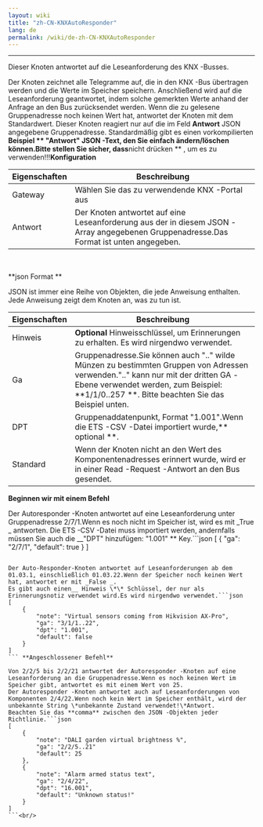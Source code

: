 ```yaml
---
layout: wiki
title: "zh-CN-KNXAutoResponder"
lang: de
permalink: /wiki/de-zh-CN-KNXAutoResponder
---
```

---

<p> Dieser Knoten antwortet auf die Leseanforderung des KNX -Busses.

Der Knoten zeichnet alle Telegramme auf, die in den KNX -Bus übertragen werden und die Werte im Speicher speichern.
Anschließend wird auf die Leseanforderung geantwortet, indem solche gemerkten Werte anhand der Anfrage an den Bus zurücksendet werden.
Wenn die zu gelesene Gruppenadresse noch keinen Wert hat, antwortet der Knoten mit dem Standardwert.
Dieser Knoten reagiert nur auf die im Feld **Antwort** JSON angegebene Gruppenadresse.
Standardmäßig gibt es einen vorkompilierten **Beispiel ** "Antwort" JSON -Text, den Sie einfach ändern/löschen können.Bitte stellen Sie sicher, dass**nicht drücken ** , um es zu verwenden!!!**Konfiguration**

| Eigenschaften | Beschreibung |
|-|-|
| Gateway | Wählen Sie das zu verwendende KNX -Portal aus |
| Antwort | Der Knoten antwortet auf eine Leseanforderung aus der in diesem JSON -Array angegebenen Gruppenadresse.Das Format ist unten angegeben.|

<br/>

\*\*json Format \*\*

JSON ist immer eine Reihe von Objekten, die jede Anweisung enthalten. Jede Anweisung zeigt dem Knoten an, was zu tun ist.

| Eigenschaften |Beschreibung |
|-|-|
| Hinweis | **Optional** Hinweisschlüssel, um Erinnerungen zu erhalten. Es wird nirgendwo verwendet.|
| Ga |Gruppenadresse.Sie können auch ".." wilde Münzen zu bestimmten Gruppen von Adressen verwenden.".." kann nur mit der dritten GA -Ebene verwendet werden, zum Beispiel: \*\*1/1/0..257 **. Bitte beachten Sie das Beispiel unten.|
| DPT | Gruppenaddatenpunkt, Format "1.001".Wenn die ETS -CSV -Datei importiert wurde,** optional \*\*. |
| Standard |Wenn der Knoten nicht an den Wert des Komponentenadresses erinnert wurde, wird er in einer Read -Request -Antwort an den Bus gesendet.|

**Beginnen wir mit einem Befehl**

Der Autoresponder -Knoten antwortet auf eine Leseanforderung unter Gruppenadresse 2/7/1.Wenn es noch nicht im Speicher ist, wird es mit _True _ antworten.
Die ETS -CSV -Datei muss importiert werden, andernfalls müssen Sie auch die __"DPT" hinzufügen: "1.001" \*\* Key.```json
[
    {
        "ga": "2/7/1",
        "default": true
    }
]
``` **Vollständige Anweisungen**

Der Auto-Responder-Knoten antwortet auf Leseanforderungen ab dem 01.03.1, einschließlich 01.03.22.Wenn der Speicher noch keinen Wert hat, antwortet er mit _False _.
Es gibt auch einen__ Hinweis \*\* Schlüssel, der nur als Erinnerungsnotiz verwendet wird.Es wird nirgendwo verwendet.```json
[
    {
        "note": "Virtual sensors coming from Hikvision AX-Pro",
        "ga": "3/1/1..22",
        "dpt": "1.001",
        "default": false
    }
]
``` **Angeschlossener Befehl**

Von 2/2/5 bis 2/2/21 antwortet der Autoresponder -Knoten auf eine Leseanforderung an die Gruppenadresse.Wenn es noch keinen Wert im Speicher gibt, antwortet es mit einem Wert von 25.
Der Autoresponder -Knoten antwortet auch auf Leseanforderungen von Komponenten 2/4/22.Wenn noch kein Wert im Speicher enthält, wird der unbekannte String \*unbekannte Zustand verwendet!\*Antwort.
Beachten Sie das **comma** zwischen den JSON -Objekten jeder Richtlinie.```json
[
    {
        "note": "DALI garden virtual brightness %",
        "ga": "2/2/5..21"
        "default": 25
    },
    {
        "note": "Alarm armed status text",
        "ga": "2/4/22",
        "dpt": "16.001",
        "default": "Unknown status!"
    }
]
```<br/>
